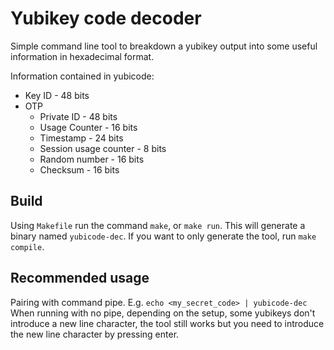 # Yubikey code decoder

Simple command line tool to breakdown a yubikey output into some useful information in hexadecimal format.

Information contained in yubicode:

* Key ID - 48 bits
* OTP
  * Private ID - 48 bits
  * Usage Counter - 16 bits
  * Timestamp - 24 bits
  * Session usage counter - 8 bits
  * Random number - 16 bits
  * Checksum - 16 bits

## Build

Using `Makefile` run the command `make`, or `make run`.
This will generate a binary named `yubicode-dec`.
If you want to only generate the tool, run `make compile`.

## Recommended usage

Pairing with command pipe. E.g. `echo <my_secret_code> | yubicode-dec`
When running with no pipe, depending on the setup, some yubikeys don't introduce a new line character, the tool still works but you need to introduce the new line character by pressing enter.